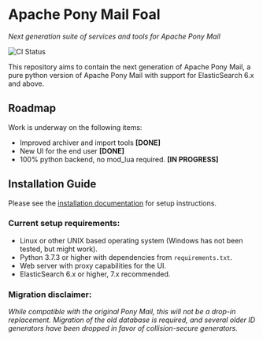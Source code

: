 # Apache Pony Mail Foal
_Next generation suite of services and tools for Apache Pony Mail_

![CI Status](https://img.shields.io/travis/apache/incubator-ponymail-foal?style=plastic)

This repository aims to contain the next generation of Apache Pony Mail,
a pure python version of Apache Pony Mail with support for ElasticSearch 6.x and above.


## Roadmap
Work is underway on the following items:

- Improved archiver and import tools   **[DONE]**
- New UI for the end user              **[DONE]**
- 100% python backend, no mod_lua required. **[IN PROGRESS]**

## Installation Guide
Please see the [installation documentation](INSTALL.md) for setup instructions.

### Current setup requirements:

- Linux or other UNIX based operating system (Windows has not been tested, but might work).
- Python 3.7.3 or higher with dependencies from `requirements.txt`.
- Web server with proxy capabilities for the UI.
- ElasticSearch 6.x or higher, 7.x recommended.


### Migration disclaimer:
_While compatible with the original Pony Mail, this will not be a drop-in replacement.
Migration of the old database is required, and several older ID generators have been
dropped in favor of collision-secure generators._
